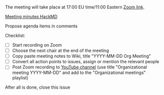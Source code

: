 The meeting will take place at 17:00 EU time/11:00 Eastern [Zoom link](https://virtualscienceforum-org.zoom.us/j/99082931800?pwd=UU81ZFAwaEk0ZXRTVnhuWHdmRURWUT09).

[Meeting minutes HackMD]({{hackmd}})

Propose agenda items in comments

Checklist:
- [ ] Start recording on Zoom
- [ ] Choose the next chair at the end of the meeting
- [ ] Copy paste meeting notes to Wiki, title "YYYY-MM-DD Org Meeting"
- [ ] Convert all action points to issues, assign or mention the relevant people
- [ ] Post Zoom recording to [YouTube channel](https://www.youtube.com/channel/UCvQEx4iW7u_x3jX742kUZLw) (use title "Organizational meeting YYYY-MM-DD" and add to the "Organizational meetings" playlist)

After all is done, close this issue
